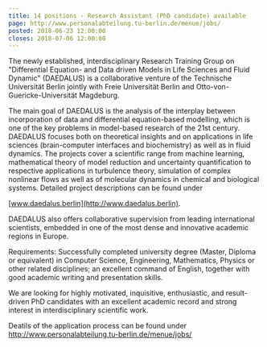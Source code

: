 ```yaml
---
title: 14 positions - Research Assistant (PhD candidate) available
page: http://www.personalabteilung.tu-berlin.de/menue/jobs/
posted: 2018-06-23 12:00:00
closes: 2018-07-06 12:00:00
---
```



The newly established, interdisciplinary Research Training Group on 
"Differential Equation- and Data driven
Models in Life Sciences and Fluid Dynamic" (DAEDALUS) is a collaborative 
venture of the Technische Universit&auml;t
Berlin jointly with Freie Universit&auml;t Berlin and 
Otto-von-Guericke-Universit&auml;t Magdeburg.

The main goal of DAEDALUS is the analysis of the interplay between 
incorporation of data and differential
equation-based modelling, which is one of the key problems in 
model-based research of the 21st century.
DAEDALUS focuses both on theoretical insights and on applications in 
life sciences (brain-computer interfaces and biochemistry)
as well as in fluid dynamics. The projects cover a scientific range from 
machine learning, mathematical theory
of model reduction and uncertainty quantification to respective 
applications in turbulence theory, simulation of complex
nonlinear flows as well as of molecular dynamics in chemical and 
biological systems. Detailed project descriptions can
be found under

[www.daedalus.berlin](http://www.daedalus.berlin).

DAEDALUS also offers collaborative supervision from leading 
international scientists, embedded in one of the most
dense and innovative academic regions in Europe.

Requirements: Successfully completed university degree (Master, Diploma 
or equivalent) in Computer Science, Engineering,
Mathematics, Physics or other related disciplines; an excellent command 
of English, together with good academic
writing and presentation skills.

We are looking for highly motivated, inquisitive, enthusiastic, and 
result-driven PhD candidates with an excellent academic
record and strong interest in interdisciplinary scientific work.

Deatils of the application process can be found under
<http://www.personalabteilung.tu-berlin.de/menue/jobs/>
